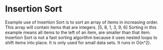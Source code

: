 # Insertion Sort

Example use of Insertion Sort is to sort an array of items in increasing order. This array will contain items that are integers.
[5, 8, 1, 3, 9, 6] 
Sorting in this example means all items to the left of an item, are smaller than that item. 
Insertion Sort is not a fast sorting algorithm because it uses nested loops to shift items into place. 
It is only used for small data sets.
It runs in O(n^2).

